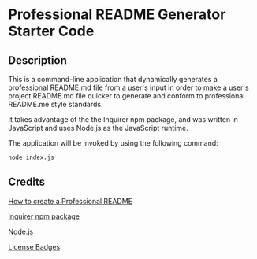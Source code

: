 # Professional README Generator Starter Code

## Description

This is a command-line application that dynamically generates a professional README.md file from a user's input in order to make a user's project README.md file quicker to generate and conform to professional README.me style standards.

It takes advantage of the the Inquirer npm package, and was written in JavaScript and uses Node.js as the JavaScript runtime.

 The application will be invoked by using the following command:

```bash
node index.js
```

## Credits

[How to create a Professional README](https://coding-boot-camp.github.io/full-stack/github/professional-readme-guide)

[Inquirer npm package](https://www.npmjs.com/package/inquirer)

[Node.js](https://nodejs.org/en/)

[License Badges](https://gist.github.com/lukas-h/2a5d00690736b4c3a7ba)

